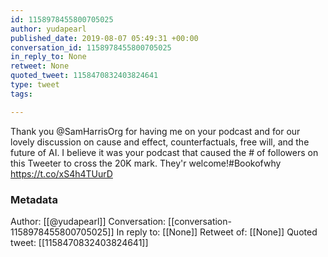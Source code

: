 ```yaml
---
id: 1158978455800705025
author: yudapearl
published_date: 2019-08-07 05:49:31 +00:00
conversation_id: 1158978455800705025
in_reply_to: None
retweet: None
quoted_tweet: 1158470832403824641
type: tweet
tags:

---
```


Thank you @SamHarrisOrg for having me on your podcast and for our lovely discussion on cause and effect, counterfactuals, free will, and the future of AI. I believe it was your podcast that caused the # of followers on this Tweeter to cross the 20K mark. They'r
welcome!#Bookofwhy https://t.co/xS4h4TUurD

### Metadata

Author: [[@yudapearl]]
Conversation: [[conversation-1158978455800705025]]
In reply to: [[None]]
Retweet of: [[None]]
Quoted tweet: [[1158470832403824641]]
